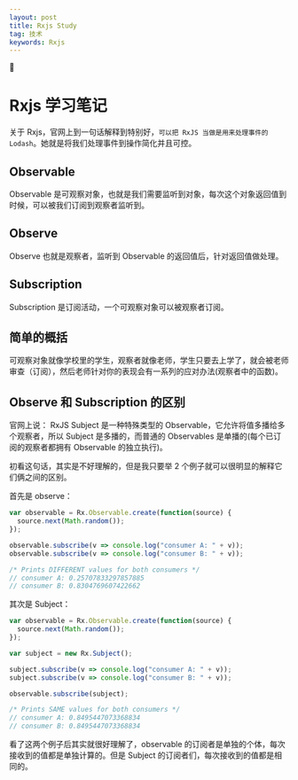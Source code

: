 ```yaml
---
layout: post
title: Rxjs Study
tag: 技术
keywords: Rxjs
---
```




# Rxjs 学习笔记

关于 Rxjs，官网上到一句话解释到特别好，`可以把 RxJS 当做是用来处理事件的 Lodash`。她就是将我们处理事件到操作简化并且可控。

## Observable

Observable 是可观察对象，也就是我们需要监听到对象，每次这个对象返回值到时候，可以被我们订阅到观察者监听到。

## Observe

Observe 也就是观察者，监听到 Observable 的返回值后，针对返回值做处理。

## Subscription

Subscription 是订阅活动，一个可观察对象可以被观察者订阅。

## 简单的概括

可观察对象就像学校里的学生，观察者就像老师，学生只要去上学了，就会被老师审查（订阅），然后老师针对你的表现会有一系列的应对办法(观察者中的函数)。

## Observe 和 Subscription 的区别

官网上说： RxJS Subject 是一种特殊类型的 Observable，它允许将值多播给多个观察者，所以 Subject 是多播的，而普通的 Observables 是单播的(每个已订阅的观察者都拥有 Observable 的独立执行)。

初看这句话，其实是不好理解的，但是我只要举 2 个例子就可以很明显的解释它们俩之间的区别。

首先是 observe：

```js
var observable = Rx.Observable.create(function(source) {
  source.next(Math.random());
});

observable.subscribe(v => console.log("consumer A: " + v));
observable.subscribe(v => console.log("consumer B: " + v));

/* Prints DIFFERENT values for both consumers */
// consumer A: 0.25707833297857885
// consumer B: 0.8304769607422662
```

其次是 Subject：

```js
var observable = Rx.Observable.create(function(source) {
  source.next(Math.random());
});

var subject = new Rx.Subject();

subject.subscribe(v => console.log("consumer A: " + v));
subject.subscribe(v => console.log("consumer B: " + v));

observable.subscribe(subject);

/* Prints SAME values for both consumers */
// consumer A: 0.8495447073368834
// consumer B: 0.8495447073368834
```

看了这两个例子后其实就很好理解了，observable 的订阅者是单独的个体，每次接收到的值都是单独计算的。但是 Subject 的订阅者们，每次接收到的值都是相同的。
